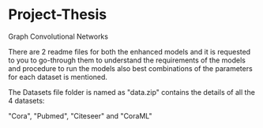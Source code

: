 # Project-Thesis

Graph Convolutional Networks

There are 2 readme files for both the enhanced models and it is requested to you to go-through them to 
understand the requirements of the models and procedure to run the models also best combinations of the 
parameters for each dataset is mentioned.

The Datasets file folder is named as "data.zip" contains the details of all the 4 datasets: 

  "Cora", 
  "Pubmed", 
  "Citeseer" and 
  "CoraML"
